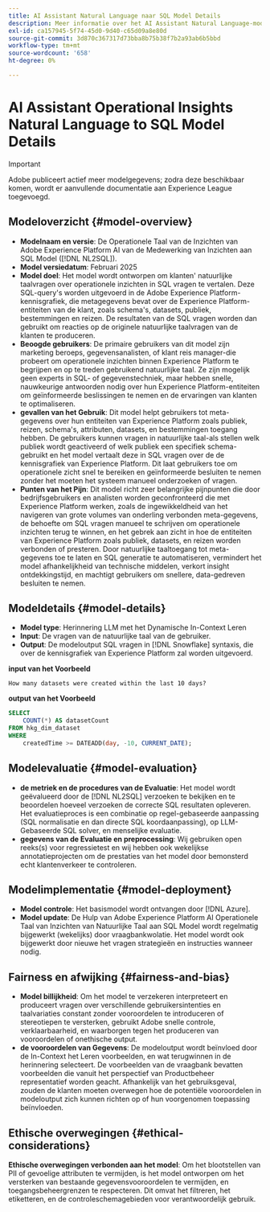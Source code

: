 ```yaml
---
title: AI Assistant Natural Language naar SQL Model Details
description: Meer informatie over het AI Assistant Natural Language-model van SQL.
exl-id: ca157945-5f74-45d0-9d40-c65d09a8e80d
source-git-commit: 3d870c367317d73bba8b75b38f7b2a93ab6b5bbd
workflow-type: tm+mt
source-wordcount: '658'
ht-degree: 0%

---
```


# AI Assistant Operational Insights Natural Language to SQL Model Details

>[!IMPORTANT]
>
>Adobe publiceert actief meer modelgegevens; zodra deze beschikbaar komen, wordt er aanvullende documentatie aan Experience League toegevoegd.

## Modeloverzicht {#model-overview}

* **Modelnaam en versie**: De Operationele Taal van de Inzichten van Adobe Experience Platform AI van de Medewerking van Inzichten aan SQL Model ([!DNL NL2SQL]).
* **Model versiedatum**: Februari 2025
* **Model doel**: Het model wordt ontworpen om klanten&#39; natuurlijke taalvragen over operationele inzichten in SQL vragen te vertalen. Deze SQL-query&#39;s worden uitgevoerd in de Adobe Experience Platform-kennisgrafiek, die metagegevens bevat over de Experience Platform-entiteiten van de klant, zoals schema&#39;s, datasets, publiek, bestemmingen en reizen. De resultaten van de SQL vragen worden dan gebruikt om reacties op de originele natuurlijke taalvragen van de klanten te produceren.
* **Beoogde gebruikers**: De primaire gebruikers van dit model zijn marketing beroeps, gegevensanalisten, of klant reis manager-die probeert om operationele inzichten binnen Experience Platform te begrijpen en op te treden gebruikend natuurlijke taal. Ze zijn mogelijk geen experts in SQL- of gegevenstechniek, maar hebben snelle, nauwkeurige antwoorden nodig over hun Experience Platform-entiteiten om geïnformeerde beslissingen te nemen en de ervaringen van klanten te optimaliseren.
* **gevallen van het Gebruik**: Dit model helpt gebruikers tot meta-gegevens over hun entiteiten van Experience Platform zoals publiek, reizen, schema&#39;s, attributen, datasets, en bestemmingen toegang hebben. De gebruikers kunnen vragen in natuurlijke taal-als stellen welk publiek wordt geactiveerd of welk publiek een specifiek schema-gebruikt en het model vertaalt deze in SQL vragen over de de kennisgrafiek van Experience Platform. Dit laat gebruikers toe om operationele zicht snel te bereiken en geïnformeerde besluiten te nemen zonder het moeten het systeem manueel onderzoeken of vragen.
* **Punten van het Pijn**: Dit model richt zeer belangrijke pijnpunten die door bedrijfsgebruikers en analisten worden geconfronteerd die met Experience Platform werken, zoals de ingewikkeldheid van het navigeren van grote volumes van onderling verbonden meta-gegevens, de behoefte om SQL vragen manueel te schrijven om operationele inzichten terug te winnen, en het gebrek aan zicht in hoe de entiteiten van Experience Platform zoals publiek, datasets, en reizen worden verbonden of presteren. Door natuurlijke taaltoegang tot meta-gegevens toe te laten en SQL generatie te automatiseren, vermindert het model afhankelijkheid van technische middelen, verkort insight ontdekkingstijd, en machtigt gebruikers om snellere, data-gedreven besluiten te nemen.

## Modeldetails {#model-details}

* **Model type**: Herinnering LLM met het Dynamische In-Context Leren
* **Input**: De vragen van de natuurlijke taal van de gebruiker.
* **Output**: De modeloutput SQL vragen in [!DNL Snowflake] syntaxis, die over de kennisgrafiek van Experience Platform zal worden uitgevoerd.

**input van het Voorbeeld**

```console
How many datasets were created within the last 10 days?
```

**output van het Voorbeeld**

```SQL
SELECT
    COUNT(*) AS datasetCount 
FROM hkg_dim_dataset 
WHERE
    createdTime >= DATEADD(day, -10, CURRENT_DATE);
```

## Modelevaluatie {#model-evaluation}

* **de metriek en de procedures van de Evaluatie**: Het model wordt geëvalueerd door de [!DNL NL2SQL] verzoeken te bekijken en te beoordelen hoeveel verzoeken de correcte SQL resultaten opleveren. Het evaluatieproces is een combinatie op regel-gebaseerde aanpassing (SQL normalisatie en dan directe SQL koordaanpassing), op LLM-Gebaseerde SQL solver, en menselijke evaluatie.
* **gegevens van de Evaluatie en preprocessing**: Wij gebruiken open reeks(s) voor regressietest en wij hebben ook wekelijkse annotatieprojecten om de prestaties van het model door bemonsterd echt klantenverkeer te controleren.

## Modelimplementatie {#model-deployment}

* **Model controle**: Het basismodel wordt ontvangen door [!DNL Azure].
* **Model update**: De Hulp van Adobe Experience Platform AI Operationele Taal van Inzichten van Natuurlijke Taal aan SQL Model wordt regelmatig bijgewerkt (wekelijks) door vraagbankwolatie. Het model wordt ook bijgewerkt door nieuwe het vragen strategieën en instructies wanneer nodig.

## Fairness en afwijking {#fairness-and-bias}

* **Model billijkheid**: Om het model te verzekeren interpreteert en produceert vragen over verschillende gebruikersintenties en taalvariaties constant zonder vooroordelen te introduceren of stereotiepen te versterken, gebruikt Adobe snelle controle, verklaarbaarheid, en waarborgen tegen het produceren van vooroordelen of onethische output.
* **de vooroordelen van Gegevens**: De modeloutput wordt beïnvloed door de In-Context het Leren voorbeelden, en wat terugwinnen in de herinnering selecteert. De voorbeelden van de vraagbank bevatten voorbeelden die vanuit het perspectief van Productbeheer representatief worden geacht. Afhankelijk van het gebruiksgeval, zouden de klanten moeten overwegen hoe de potentiële vooroordelen in modeloutput zich kunnen richten op of hun voorgenomen toepassing beïnvloeden.

## Ethische overwegingen {#ethical-considerations}

**Ethische overwegingen verbonden aan het model**: Om het blootstellen van PII of gevoelige attributen te vermijden, is het model ontworpen om het versterken van bestaande gegevensvooroordelen te vermijden, en toegangsbeheergrenzen te respecteren. Dit omvat het filtreren, het etiketteren, en de controleschemagebieden voor verantwoordelijk gebruik.
